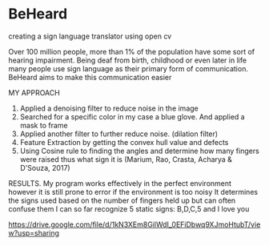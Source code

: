 # BeHeard
creating a sign language translator using open cv

Over 100 million people, more than 1% of the population have some sort of hearing impairment.
Being deaf from birth, childhood or even later in life many people use sign language as their 
primary form of communication. BeHeard aims to make this communication easier

MY APPROACH
1. Applied a denoising filter to reduce noise in the image 
2. Searched for a specific color in my case a blue glove. And applied a mask to frame
3. Applied another filter to further reduce noise. (dilation filter)
4. Feature Extraction by getting the convex hull value and defects
5. Using Cosine rule to finding the angles and  determine how many fingers were raised thus what sign it is (Marium, Rao, Crasta, Acharya & D'Souza, 2017)

RESULTS.
My program works effectively in the perfect environment however it is still prone to error if the environment is too noisy
It determines the signs used based on the number of fingers held up but can often confuse them
I can so far recognize 5 static signs: B,D,C,5 and I love you


https://drive.google.com/file/d/1kN3XEm8GilWdI_0EFiDbwq9XJmoHtubT/view?usp=sharing
